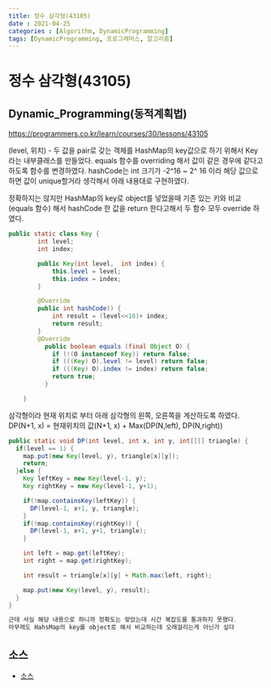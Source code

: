 ```yaml
---
title: 정수 삼각형(43105)
date : 2021-04-25
categories : [Algorithm, DynamicProgramming]
tags: [DynamicProgramming, 프로그래머스, 알고리즘]
---
```


# 정수 삼각형(43105)

## Dynamic_Programming(동적계획법)
https://programmers.co.kr/learn/courses/30/lessons/43105

(level, 위치) - 두 값을 pair로 갖는 객체를 HashMap의 key값으로 하기 위해서
Key라는 내부클래스를 만들었다.
equals 함수를 overriding 해서 값이 같은 경우에 같다고 하도록 함수를 변경하였다.
hashCode는 int 크기가 -2^16 ~ 2^ 16 이라 해당 값으로 하면 값이 unique할거라 생각해서
아래 내용대로 구현하였다.

정확하지는 않지만
HashMap의 key로 object를 넣었을때 기존 있는 키와 비교(equals 함수) 해서
hashCode 한 값을 return 한다고해서 두 함수 모두 override 하였다.


```java
public static class Key {
		int level;
		int index;

		public Key(int level,  int index) {
			this.level = level;
			this.index = index;
		}

		@Override
		public int hashCode() {
			int result = (level<<16)+ index;
			return result;
		}
		@Override
		  public boolean equals (final Object O) {
		    if (!(O instanceof Key)) return false;
		    if (((Key) O).level != level) return false;
		    if (((Key) O).index != index) return false;
		    return true;
		  }

	}
```

삼각형이라 현재 위치로 부터 아래 삼각형의 왼쪽, 오른쪽을 계산하도록 하였다.
DP(N+1, x) = 현재위치의 값(N+1, x) + Max(DP(N,left), DP(N,right))


```java
public static void DP(int level, int x, int y, int[][] triangle) {
  if(level == 1) {
    map.put(new Key(level, y), triangle[x][y]);
    return;
  }else {
    Key leftKey = new Key(level-1, y);
    Key rightKey = new Key(level-1, y+1);

    if(!map.containsKey(leftKey)) {
      DP(level-1, x+1, y, triangle);
    }
    if(!map.containsKey(rightKey)) {
      DP(level-1, x+1, y+1, triangle);
    }

    int left = map.get(leftKey);
    int right = map.get(rightKey);

    int result = triangle[x][y] + Math.max(left, right);

    map.put(new Key(level, y), result);
  }
}

근데 사실 해당 내용으로 하니까 정확도는 맞았는데 시간 복잡도를 통과하지 못했다.
아무래도 HahsMap의 key를 object로 해서 비교하는데 오래걸리는게 아닌가 싶다
```

## 소스
- [소스](https://github.com/hyunhyun/Hyun_Algorithm/blob/master/AlgoPractice/src/April/week3/DPNumber.java)
